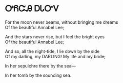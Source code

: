 # ᎤᏲᏨᎯ ᎠᏓᏅᏙ
	
For the moon never beams, without bringing me dreams        
	Of the beautiful Annabel Lee;
   
And the stars never rise, but I feel the bright eyes   
	Of the beautiful Annabel Lee;
   
And so, all the night-tide, I lie down by the side  
	Of my darling, my DARLING! My life and my bride;
	
In her sepulchre there by the sea—
   
   
   
In her tomb by the sounding sea.

